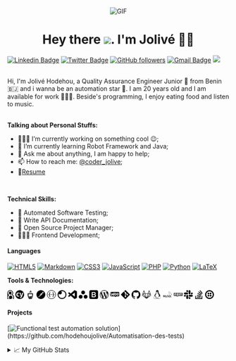 <div align="center">
<img align="center" alt="GIF" height="250px" src="https://media.giphy.com/media/du3J3cXyzhj75IOgvA/giphy.gif" />

# Hey there <img src="https://media.giphy.com/media/hvRJCLFzcasrR4ia7z/giphy.gif" width="25px">. I'm Jolivé 👨‍🎓
</div>

[![Linkedin Badge](https://img.shields.io/badge/-Jolivé%20Hodehou-blue?style=social&logo=Linkedin&logoColor=blue&link=https://www.linkedin.com/in/joliv%C3%A9-hodehou-505120183/)](https://www.linkedin.com/in/joliv%C3%A9-hodehou-505120183/) [![Twitter Badge](http://img.shields.io/badge/-@coder_jolive-1ca0f1?style=social&logo=twitter&logoColor=blue&link=https://twitter.com/coder_jolive)](https://twitter.com/coder_jolive) [![GitHub followers](https://img.shields.io/github/followers/hodehoujolive?label=Follow&style=social)](https://github.com/hodehoujolive/?tab=follow) [![Gmail Badge](https://img.shields.io/badge/-jolivehodehou7@gmail.com-c14438?style=social&logo=Gmail&logoColor=red&link=mailto:jolivehodehou7@gmail.com)](mailto:jolivehodehou7@gmail.com) ![](https://visitor-badge.glitch.me/badge?page_id=hodehoujolive.hodehoujolive) 

<br />
Hi, I'm Jolivé Hodehou, a Quality Assurance Engineer Junior 🚀 from Benin 🇧🇯 and i wanna be an automation star 🌟. I am 20 years old and I am available for work 🙍🏽‍♂️. Beside's programming, I enjoy eating food and listen to music.

<br />
<br />
  
**Talking about Personal Stuffs:**

- 👨🏽‍💻 I’m currently working on something cool :wink:;
- 🌱 I’m currently learning Robot Framework and Java; 
- 💬 Ask me about anything, I am happy to help;
- 📫 How to reach me: [@coder_jolive](https://twitter.com/coder_jolive);
- 📝[Resume]()

<br />

**Technical Skills:**

- 🤖 Automated Software Testing;
- 📕 Write API Documentation; 
- 🎉 Open Source Project Manager;
- 👨🏾‍💻 Frontend Development;

#### Languages

[![HTML5](https://img.shields.io/badge/html5%20-%23E34F26.svg?&style=for-the-badge&logo=html5&logoColor=white)](https://developer.mozilla.org/fr/docs/Web/HTML)
[![Markdown](https://img.shields.io/badge/markdown-%23000000.svg?&style=for-the-badge&logo=markdown&logoColor=white)](https://guides.github.com/features/mastering-markdown/)
[![CSS3](https://img.shields.io/badge/css3%20-%231572B6.svg?&style=for-the-badge&logo=css3&logoColor=white)](https://developer.mozilla.org/fr/docs/Web/CSS)
[![JavaScript](https://img.shields.io/badge/javascript%20-%23323330.svg?&style=for-the-badge&logo=javascript&logoColor=%23F7DF1E)](https://developer.mozilla.org/fr/docs/Web/JavaScript)
[![PHP](https://img.shields.io/badge/php-%23777BB4.svg?&style=for-the-badge&logo=php&logoColor=white)](https://www.php.net/)
[![Python](https://img.shields.io/badge/python%20-%2314354C.svg?&style=for-the-badge&logo=python&logoColor=white)](https://www.python.org/)
[![LaTeX](https://img.shields.io/badge/latex%20-%23008080.svg?&style=for-the-badge&logo=latex&logoColor=white)](https://www.latex-project.org/)


**Tools & Technologies:**  

<code><img height="20" src="https://github.com/hodehoujolive/hodehoujolive/blob/main/images/behat.png"></code>
<code><img height="20" src="https://github.com/hodehoujolive/hodehoujolive/blob/main/images/cypress.svg"></code>
<code><img height="20" src="https://github.com/hodehoujolive/hodehoujolive/blob/main/images/mocha.svg"></code>
<code><img height="20" src="https://github.com/hodehoujolive/hodehoujolive/blob/main/images/postman.svg"></code>
<code><img height="20" src="https://github.com/hodehoujolive/hodehoujolive/blob/main/images/swagger.svg"></code>
<code><img height="20" src="https://github.com/hodehoujolive/hodehoujolive/blob/main/images/insomnia.svg"></code>
<code><img height="20" src="https://github.com/hodehoujolive/hodehoujolive/blob/main/images/visualstudiocode.svg"></code>
<code><img height="20" src="https://github.com/hodehoujolive/hodehoujolive/blob/main/images/asana.svg"></code>
<code><img height="20" src="https://github.com/hodehoujolive/hodehoujolive/blob/main/images/bootstrap.svg"></code>
<code><img height="20" src="https://github.com/hodehoujolive/hodehoujolive/blob/main/images/wordpress.svg"></code>
<code><img height="20" src="https://github.com/hodehoujolive/hodehoujolive/blob/main/images/woo.svg"></code>
<code><img height="20" src="https://github.com/hodehoujolive/hodehoujolive/blob/main/images/git.svg"></code>
<code><img height="20" src="https://github.com/hodehoujolive/hodehoujolive/blob/main/images/github.svg"></code>
<code><img height="20" src="https://github.com/hodehoujolive/hodehoujolive/blob/main/images/gitlab.svg"></code>
<code><img height="20" src="https://github.com/hodehoujolive/hodehoujolive/blob/main/images/linux.svg"></code>
<code><img height="20" src="https://github.com/hodehoujolive/hodehoujolive/blob/main/images/mysql.svg"></code>
<code><img height="20" src="https://github.com/hodehoujolive/hodehoujolive/blob/main/images/npm.svg"></code>
<code><img height="20" src="https://github.com/hodehoujolive/hodehoujolive/blob/main/images/slack.svg"></code>
<code><img height="20" src="https://github.com/hodehoujolive/hodehoujolive/blob/main/images/stackoverflow.svg"></code>
<code><img height="20" src="https://github.com/hodehoujolive/hodehoujolive/blob/main/images/twilio.svg"></code>



#### Projects

[![Functional test automation solution](https://img.shields.io/badge/-🧬%20Automation%20Test-fff?)](https://github.com/hodehoujolive/Automatisation-des-tests)

<details>
<summary>📈 My GitHub Stats</summary>

<p align="center"> <img src="https://github-readme-stats.vercel.app/api?username=hodehoujolive&show_icons=true&theme=gotham" alt="hodehoujolive" />

</details>
